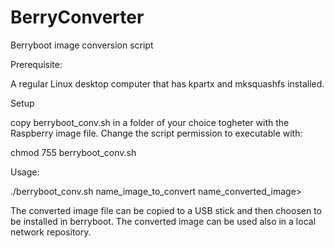 # BerryConverter
Berryboot image conversion script

Prerequisite:

A regular Linux desktop computer that has kpartx and mksquashfs installed.

Setup

copy berryboot_conv.sh in a folder of your choice togheter with the Raspberry image file.
Change the script permission to executable with:

chmod 755 berryboot_conv.sh

Usage:

./berryboot_conv.sh name_image_to_convert name_converted_image>
  
The converted image file can be copied to a USB stick and then choosen to be installed in berryboot.
The converted image can be used also in a local network repository.
